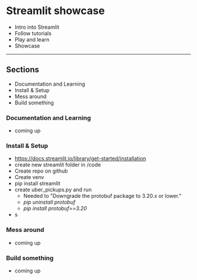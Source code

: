 # Streamlit showcase
- Intro into Streamlit
- Follow tutorials
- Play and learn
- Showcase
---

## Sections
- Documentation and Learning
- Install & Setup
- Mess around
- Build something


### Documentation and Learning
- coming up


### Install & Setup
- https://docs.streamlit.io/library/get-started/installation
- create new streamlit folder in /code
- Create repo on github
- Create venv
- pip install streamlit
- create uber_pickups.py and run 
    - Needed to "Downgrade the protobuf package to 3.20.x or lower."
    - *pip uninstall  protobuf*
    - *pip install protobuf==3.20*
- s 


### Mess around
- coming up


### Build something
- coming up